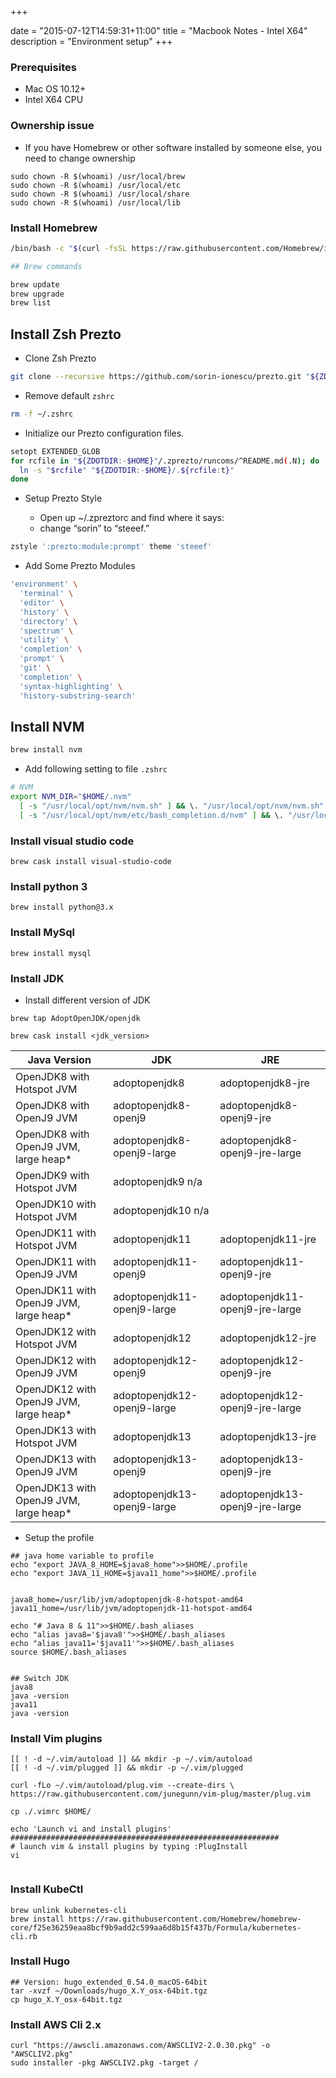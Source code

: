 +++


date = "2015-07-12T14:59:31+11:00"
title = "Macbook Notes - Intel X64"
description = "Environment setup"
+++


### Prerequisites

* Mac OS 10.12+
* Intel X64 CPU


### Ownership issue

* If you have Homebrew or other software installed by someone else, you need to change ownership

```
sudo chown -R $(whoami) /usr/local/brew
sudo chown -R $(whoami) /usr/local/etc
sudo chown -R $(whoami) /usr/local/share
sudo chown -R $(whoami) /usr/local/lib

```

### Install Homebrew 

```bash
/bin/bash -c "$(curl -fsSL https://raw.githubusercontent.com/Homebrew/install/master/install.sh)"

## Brew commands

brew update
brew upgrade 
brew list

```


## Install Zsh Prezto

- Clone Zsh Prezto

```sh
git clone --recursive https://github.com/sorin-ionescu/prezto.git "${ZDOTDIR:-$HOME}/.zprezto"

```

- Remove default `zshrc`

```sh
rm -f ~/.zshrc
```

- Initialize our Prezto configuration files.

```sh
setopt EXTENDED_GLOB
for rcfile in "${ZDOTDIR:-$HOME}"/.zprezto/runcoms/^README.md(.N); do
  ln -s "$rcfile" "${ZDOTDIR:-$HOME}/.${rcfile:t}"
done
```

- Setup Prezto Style

  - Open up ~/.zpreztorc and find where it says:
  - change “sorin” to “steeef.”

```sh
zstyle ':prezto:module:prompt' theme 'steeef'
```
  - Add Some Prezto Modules

```sh
'environment' \
  'terminal' \
  'editor' \
  'history' \
  'directory' \
  'spectrum' \
  'utility' \
  'completion' \
  'prompt' \
  'git' \
  'completion' \
  'syntax-highlighting' \
  'history-substring-search'
```


## Install NVM

```sh
brew install nvm
```


* Add following setting to file `.zshrc`

```sh
# NVM
export NVM_DIR="$HOME/.nvm"
  [ -s "/usr/local/opt/nvm/nvm.sh" ] && \. "/usr/local/opt/nvm/nvm.sh"  # This loads nvm
  [ -s "/usr/local/opt/nvm/etc/bash_completion.d/nvm" ] && \. "/usr/local/opt/nvm/etc/bash_completion.d/nvm"  # This loads nvm bash_completion
```

### Install visual studio code


```
brew cask install visual-studio-code

```

### Install python 3

```
brew install python@3.x
```


### Install MySql

```
brew install mysql
```



### Install JDK

* Install different version of JDK

```
brew tap AdoptOpenJDK/openjdk

brew cask install <jdk_version>

```

Java  Version |	JDK	|JRE
------|--------|----------
OpenJDK8 with Hotspot JVM	 | adoptopenjdk8	 | adoptopenjdk8-jre
OpenJDK8 with OpenJ9 JVM	 | adoptopenjdk8-openj9	 | adoptopenjdk8-openj9-jre
OpenJDK8 with OpenJ9 JVM, large heap*	 | adoptopenjdk8-openj9-large	 | adoptopenjdk8-openj9-jre-large
OpenJDK9 with Hotspot JVM	 | adoptopenjdk9	n/a
OpenJDK10 with Hotspot JVM	 | adoptopenjdk10	n/a
OpenJDK11 with Hotspot JVM	 | adoptopenjdk11	 | adoptopenjdk11-jre
OpenJDK11 with OpenJ9 JVM	 | adoptopenjdk11-openj9	 | adoptopenjdk11-openj9-jre
OpenJDK11 with OpenJ9 JVM, large heap*	 | adoptopenjdk11-openj9-large	 | adoptopenjdk11-openj9-jre-large
OpenJDK12 with Hotspot JVM	 | adoptopenjdk12	 | adoptopenjdk12-jre
OpenJDK12 with OpenJ9 JVM	 | adoptopenjdk12-openj9	 | adoptopenjdk12-openj9-jre
OpenJDK12 with OpenJ9 JVM, large heap*	 | adoptopenjdk12-openj9-large	 | adoptopenjdk12-openj9-jre-large
OpenJDK13 with Hotspot JVM	 | adoptopenjdk13	 | adoptopenjdk13-jre
OpenJDK13 with OpenJ9 JVM	 | adoptopenjdk13-openj9	 | adoptopenjdk13-openj9-jre
OpenJDK13 with OpenJ9 JVM, large heap*	 | adoptopenjdk13-openj9-large	 | adoptopenjdk13-openj9-jre-large

* Setup the profile

```
## java home variable to profile
echo "export JAVA_8_HOME=$java8_home">>$HOME/.profile
echo "export JAVA_11_HOME=$java11_home">>$HOME/.profile


java8_home=/usr/lib/jvm/adoptopenjdk-8-hotspot-amd64
java11_home=/usr/lib/jvm/adoptopenjdk-11-hotspot-amd64

echo "# Java 8 & 11">>$HOME/.bash_aliases
echo "alias java8='$java8'">>$HOME/.bash_aliases
echo "alias java11='$java11'">>$HOME/.bash_aliases
source $HOME/.bash_aliases


## Switch JDK 
java8
java -version
java11 
java -version
```




### Install Vim plugins


```
[[ ! -d ~/.vim/autoload ]] && mkdir -p ~/.vim/autoload
[[ ! -d ~/.vim/plugged ]] && mkdir -p ~/.vim/plugged

curl -fLo ~/.vim/autoload/plug.vim --create-dirs \
https://raw.githubusercontent.com/junegunn/vim-plug/master/plug.vim

cp ./.vimrc $HOME/

echo 'Launch vi and install plugins'
############################################################
# launch vim & install plugins by typing :PlugInstall
vi


```

### Install KubeCtl

```
brew unlink kubernetes-cli
brew install https://raw.githubusercontent.com/Homebrew/homebrew-core/f25e36259eaa8bcf9b9add2c599aa6d8b15f437b/Formula/kubernetes-cli.rb

```


### Install Hugo

```
## Version: hugo_extended_0.54.0_macOS-64bit
tar -xvzf ~/Downloads/hugo_X.Y_osx-64bit.tgz
cp hugo_X.Y_osx-64bit.tgz
```


### Install AWS Cli 2.x

```
curl "https://awscli.amazonaws.com/AWSCLIV2-2.0.30.pkg" -o "AWSCLIV2.pkg"
sudo installer -pkg AWSCLIV2.pkg -target /
```


